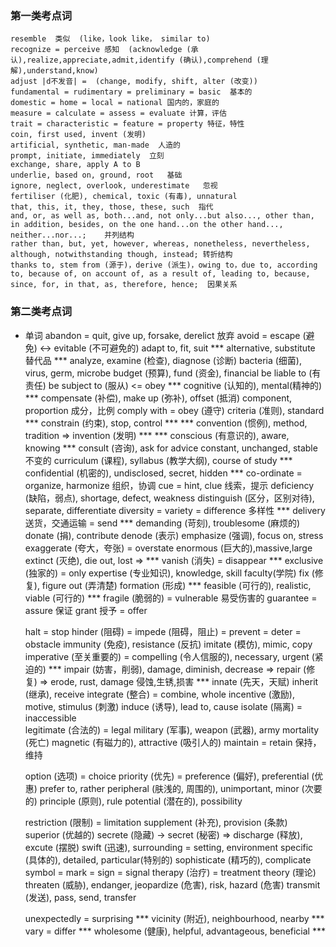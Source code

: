 ### 第一类考点词
    resemble  类似  (like，look like， similar to)
    recognize = perceive 感知  (acknowledge (承认),realize,appreciate,admit,identify (确认),comprehend (理解),understand,know)
    adjust |d不发音| =  (change, modify, shift, alter (改变))
    fundamental = rudimentary = preliminary = basic  基本的
    domestic = home = local = national 国内的，家庭的
    measure = calculate = assess = evaluate 计算，评估
    trait = characteristic = feature = property 特征，特性
    coin, first used, invent (发明)
    artificial, synthetic, man-made  人造的
    prompt, initiate, immediately  立刻
    exchange, share, apply A to B
    underlie, based on, ground, root   基础
    ignore, neglect, overlook, underestimate   忽视
    fertiliser (化肥), chemical, toxic (有毒), unnatural
    that, this, it, they, those, these, such  指代
    and, or, as well as, both...and, not only...but also..., other than, in addition, besides, on the one hand...on the other hand..., neither...nor...;    并列结构
    rather than, but, yet, however, whereas, nonetheless, nevertheless, although, notwithstanding though, instead; 转折结构
    thanks to, stem from (源于)，derive (派生)，owing to，due to, according to, because of, on account of, as a result of, leading to, because, since, for, in that, as, therefore, hence;  因果关系

### 第二类考点词
- 单词
    abandon = quit, give up, forsake, derelict 放弃
    avoid = escape (避免) <-> evitable (不可避免的)
    adapt to, fit, suit
    *** alternative, substitute  替代品 ***
    analyze, examine (检查), diagnose (诊断)
    bacteria (细菌), virus, germ, microbe
    budget (预算), fund (资金), financial
    be liable to  (有责任)
    be subject to (服从) <= obey
    *** cognitive (认知的), mental(精神的) ***
    compensate (补偿), make up (弥补), offset (抵消)
    component, proportion  成分，比例
    comply with = obey (遵守)
    criteria (准则), standard
    *** constrain (约束), stop, control  ***
    *** convention (惯例), method, tradition   =>  invention (发明) ***
    *** conscious (有意识的), aware, knowing ***
    consult (咨询), ask for advice
    constant, unchanged, stable  不变的
    curriculum (课程), syllabus (教学大纲), course of study
    *** confidential (机密的), undisclosed, secret, hidden ***
    co-ordinate = organize, harmonize  组织，协调
    cue = hint, clue 线索，提示
    deficiency (缺陷，弱点), shortage, defect, weakness
    distinguish (区分，区别对待), separate, differentiate
    diversity = variety = difference   多样性
    *** delivery 送货，交通运输 = send ***
    demanding (苛刻), troublesome (麻烦的)
    donate (捐), contribute
    denode (表示)
    emphasize (强调), focus on, stress
    exaggerate (夸大，夸张) = overstate
    enormous (巨大的),massive,large
    extinct (灭绝), die out, lost   => *** vanish (消失) = disappear ***
    exclusive (独家的) = only
    expertise (专业知识), knowledge, skill
    faculty(学院)
    fix (修复), figure out (弄清楚)
    formation (形成)
    *** feasible (可行的), realistic, viable (可行的) ***
    fragile (脆弱的) = vulnerable 易受伤害的
    guarantee = assure 保证
    grant 授予 = offer

    halt = stop
    hinder (阻碍) = impede (阻碍，阻止) = prevent = deter = obstacle
    immunity (免疫), resistance (反抗)
    imitate (模仿), mimic, copy
    imperative (至关重要的) = compelling (令人信服的), necessary, urgent (紧迫的)
    *** impair (妨害，削弱), damage, diminish, decrease  => repair (修复)  => erode, rust, damage 侵蚀,生锈,损害 ***
    innate (先天，天赋)
    inherit (继承), receive
    integrate (整合) = combine, whole
    incentive (激励), motive, stimulus (刺激)
    induce (诱导), lead to, cause
    isolate (隔离) = inaccessible  
    legitimate (合法的) = legal
    military (军事), weapon (武器), army
    mortality (死亡)
    magnetic  (有磁力的), attractive (吸引人的)
    maintain = retain 保持，维持


    option (选项) = choice
    priority (优先) = preference (偏好), preferential (优惠)
    prefer to, rather
    peripheral (肤浅的, 周围的), unimportant, minor (次要的)
    principle (原则), rule
    potential (潜在的), possibility


    restriction (限制) = limitation 
    supplement (补充), provision (条款)  
    superior (优越的)
    secrete (隐藏) -> secret (秘密)  => discharge (释放), excute (摆脱)
    swift (迅速), 
    surrounding = setting, environment
    specific (具体的), detailed, particular(特别的)
    sophisticate (精巧的), complicate
    symbol = mark = sign = signal
    therapy (治疗) = treatment
    theory (理论)
    threaten (威胁), endanger, jeopardize (危害), risk, hazard (危害)
    transmit (发送), pass, send, transfer


    unexpectedly = surprising
    *** vicinity (附近), neighbourhood, nearby ***
    vary = differ
    *** wholesome (健康), helpful, advantageous, beneficial ***
